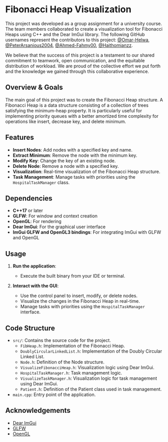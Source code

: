 # Fibonacci Heap Visualization

This project was developed as a group assignment for a university course. The team members collaborated to create a visualization tool for Fibonacci Heaps using C++ and the Dear ImGui library. The following GitHub usernames represent the contributors to this project: [@Omar-Helwa](https://github.com/Omar-Helwa), [@PeterArsanious2004](https://github.com/PeterArsanious2004), [@Ahmed-Fahmy00](https://github.com/Ahmed-Fahmy00), [@Haithomianzz](https://github.com/Haithomianzz).

We believe that the success of this project is a testament to our shared commitment to teamwork, open communication, and the equitable distribution of workload. We are proud of the collective effort we put forth and the knowledge we gained through this collaborative experience.

## Overview & Goals

The main goal of this project was to create the Fibonacci Heap structure. A Fibonacci Heap is a data structure consisting of a collection of trees satisfying the minimum-heap property. It is particularly useful for implementing priority queues with a better amortized time complexity for operations like insert, decrease key, and delete minimum.

## Features

- **Insert Nodes**: Add nodes with a specified key and name.
- **Extract Minimum**: Remove the node with the minimum key.
- **Modify Key**: Change the key of an existing node.
- **Delete Node**: Remove a node with a specified key.
- **Visualization**: Real-time visualization of the Fibonacci Heap structure.
- **Task Management**: Manage tasks with priorities using the `HospitalTaskManager` class.

## Dependencies

- **C++17** or later
- **GLFW**: For window and context creation
- **OpenGL**: For rendering
- **Dear ImGui**: For the graphical user interface
- **ImGui GLFW and OpenGL3 bindings**: For integrating ImGui with GLFW and OpenGL

## Usage

1. **Run the application**:
    - Execute the built binary from your IDE or terminal.

2. **Interact with the GUI**:
    - Use the control panel to insert, modify, or delete nodes.
    - Visualize the changes in the Fibonacci Heap in real-time.
    - Manage tasks with priorities using the `HospitalTaskManager` interface.

## Code Structure

- `src/`: Contains the source code for the project.
  - `FibHeap.h`: Implementation of the Fibonacci Heap.
  - `DoublyCircularLinkedList.h`: Implementation of the Doubly Circular Linked List.
  - `Node.h`: Definition of the Node structure.
  - `VisualizeFibonacciHeap.h`: Visualization logic using Dear ImGui.
  - `HospitalTaskManager.h`: Task management logic.
  - `VisualizeTaskManager.h`: Visualization logic for task management using Dear ImGui.
  - `Patient.h`: Definition of the Patient class used in task management.
- `main.cpp`: Entry point of the application.

## Acknowledgements

- [Dear ImGui](https://github.com/ocornut/imgui)
- [GLFW](https://www.glfw.org/)
- [OpenGL](https://www.opengl.org/)